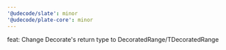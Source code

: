```yaml
---
'@udecode/slate': minor
'@udecode/plate-core': minor
---
```


feat: Change Decorate's return type to DecoratedRange/TDecoratedRange
